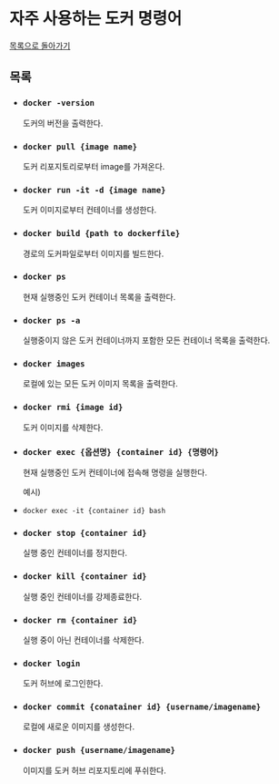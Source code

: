 # 자주 사용하는 도커 명령어

[목록으로 돌아가기](/README.md)

## 목록

* ### `docker -version`

    도커의 버전을 출력한다.

* ### `docker pull {image name}`

    도커 리포지토리로부터 image를 가져온다.

* ### `docker run -it -d {image name}`

    도커 이미지로부터 컨테이너를 생성한다.

* ### `docker build {path to dockerfile}`

    경로의 도커파일로부터 이미지를 빌드한다.

* ### `docker ps`

    현재 실행중인 도커 컨테이너 목록을 출력한다.

* ### `docker ps -a`

    실행중이지 않은 도커 컨테이너까지 포함한 모든 컨테이너 목록을 출력한다.

* ### `docker images`

    로컬에 있는 모든 도커 이미지 목록을 출력한다.

* ### `docker rmi {image id}`

    도커 이미지를 삭제한다.

* ### `docker exec {옵션명} {container id} {명령어}`

    현재 실행중인 도커 컨테이너에 접속해 명령을 실행한다.

    예시)

* `docker exec -it {container id} bash`

* ### `docker stop {container id}`

    실행 중인 컨테이너를 정지한다.

* ### `docker kill {container id}`

    실행 중인 컨테이너를 강제종료한다.

* ### `docker rm {container id}`

    실행 중이 아닌 컨테이너를 삭제한다.

* ### `docker login`

    도커 허브에 로그인한다.

* ### `docker commit {conatainer id} {username/imagename}`

    로컬에 새로운 이미지를 생성한다.

* ### `docker push {username/imagename}`

    이미지를 도커 허브 리포지토리에 푸쉬한다.
